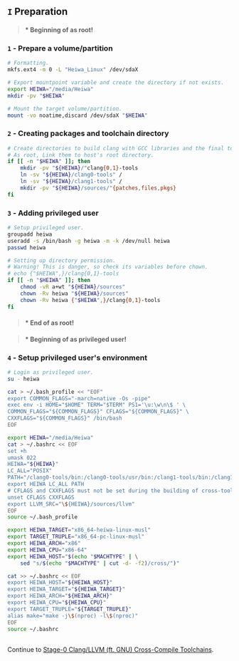 ## `I` Preparation
> #### * Beginning of as root!
### `1` - Prepare a volume/partition
```sh
# Formatting.
mkfs.ext4 -m 0 -L "Heiwa_Linux" /dev/sdaX

# Export mountpoint variable and create the directory if not exists.
export HEIWA="/media/Heiwa"
mkdir -pv "$HEIWA"

# Mount the target volume/partition.
mount -vo noatime,discard /dev/sdaX "$HEIWA"
```

### `2` - Creating packages and toolchain directory
```sh
# Create directories to build clang with GCC libraries and the final toolchain without GCC libraries.
# As root, Link them to host's root directory.
if [[ -n "$HEIWA" ]]; then
    mkdir -pv "${HEIWA}/"clang{0,1}-tools
    ln -sv "${HEIWA}/clang0-tools" /
    ln -sv "${HEIWA}/clang1-tools" /
    mkdir -pv "${HEIWA}/sources/"{patches,files,pkgs}
fi
```

### `3` - Adding privileged user
```sh
# Setup privileged user.
groupadd heiwa
useradd -s /bin/bash -g heiwa -m -k /dev/null heiwa
passwd heiwa

# Setting up directory permission.
# Warning! This is danger, so check its variables before chown.
# echo {"$HEIWA",}/clang{0,1}-tools
if [[ -n "$HEIWA" ]]; then
    chmod -vR a+wt "${HEIWA}/sources"
    chown -Rv heiwa "${HEIWA}/sources"
    chown -Rv heiwa {"$HEIWA",}/clang{0,1}-tools
fi
```
> #### * End of as root!

> #### * Beginning of as privileged user!
### `4` - Setup privileged user's environment
```sh
# Login as privileged user.
su - heiwa

cat > ~/.bash_profile << "EOF"
export COMMON_FLAGS="-march=native -Os -pipe"
exec env -i HOME="$HOME" TERM="$TERM" PS1='\u:\w\n\$ ' \
COMMON_FLAGS="${COMMON_FLAGS}" CFLAGS="${COMMON_FLAGS}" \
CXXFLAGS="${COMMON_FLAGS}" /bin/bash
EOF

export HEIWA="/media/Heiwa"
cat > ~/.bashrc << EOF
set +h
umask 022
HEIWA="${HEIWA}"
LC_ALL="POSIX"
PATH="/clang0-tools/bin:/clang0-tools/usr/bin:/clang1-tools/bin:/clang1-tools/usr/bin:/bin:/usr/bin"
export HEIWA LC_ALL PATH
# CFLAGS and CXXFLAGS must not be set during the building of cross-tools (clang0).
unset CFLAGS CXXFLAGS
export LLVM_SRC="\${HEIWA}/sources/llvm"
EOF
source ~/.bash_profile

export HEIWA_TARGET="x86_64-heiwa-linux-musl"
export TARGET_TRUPLE="x86_64-pc-linux-musl"
export HEIWA_ARCH="x86"
export HEIWA_CPU="x86-64"
export HEIWA_HOST="$(echo "$MACHTYPE" | \
    sed "s/$(echo "$MACHTYPE" | cut -d- -f2)/cross/")"

cat >> ~/.bashrc << EOF
export HEIWA_HOST="${HEIWA_HOST}"
export HEIWA_TARGET="${HEIWA_TARGET}"
export HEIWA_ARCH="${HEIWA_ARCH}"
export HEIWA_CPU="${HEIWA_CPU}"
export TARGET_TRUPLE="${TARGET_TRUPLE}"
alias make="make -j\$(nproc) -l\$(nproc)"
EOF
source ~/.bashrc
```

<h2></h2>

Continue to [Stage-0 Clang/LLVM (ft. GNU) Cross-Compile Toolchains](./2-Stage0_Clang_LLVM.md).
